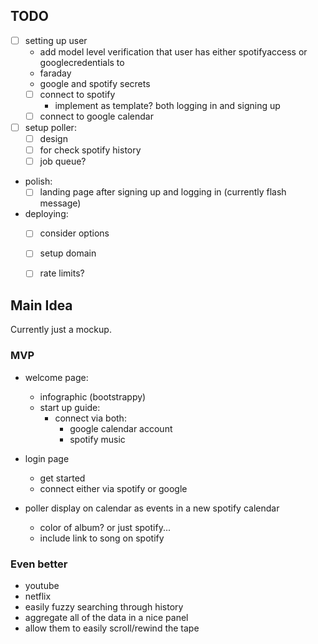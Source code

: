 ## TODO
- [ ] setting up user
  - add model level verification that user has either spotifyaccess or googlecredentials to 
  - faraday
  - google and spotify secrets
  - [ ] connect to spotify 
    - implement as template? both logging in and signing up
  - [ ] connect to google calendar
- [ ] setup poller:
  - [ ] design
  - [ ] for check spotify history
  - [ ] job queue?

- polish:
  - [ ] landing page after signing up and logging in (currently flash message)

- deploying:
  - [ ] consider options
  - [ ] setup domain
  - [ ] rate limits?


## Main Idea
Currently just a mockup.

### MVP
- welcome page:
  - infographic (bootstrappy)
  - start up guide:
    - connect via both:
      - google calendar account
      - spotify music
- login page
  - get started
  - connect either via spotify or google

- poller display on calendar as events in a new spotify calendar
  - color of album? or just spotify...
  - include link to song on spotify

### Even better
- youtube
- netflix
- easily fuzzy searching through history
- aggregate all of the data in a nice panel
- allow them to easily scroll/rewind the tape
